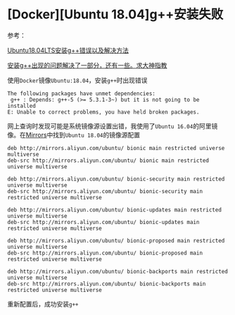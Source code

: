 
# [Docker][Ubuntu 18.04]g++安装失败

参考：

[Ubuntu18.04LTS安装g++错误以及解决方法](http://blog.sina.com.cn/s/blog_64bb0c990102yv3a.html)

[安装g++出现的问题解决了一部分，还有一些。求大神指教](https://forum.ubuntu.org.cn/viewtopic.php?t=465488)

使用`Docker`镜像`Ubuntu:18.04`，安装`g++`时出现错误

```
The following packages have unmet dependencies:
 g++ : Depends: g++-5 (>= 5.3.1-3~) but it is not going to be installed
E: Unable to correct problems, you have held broken packages.
```

网上查询时发现可能是系统镜像源设置出错，我使用了`Ubuntu 16.04`的阿里镜像。在[Mirrors](https://opsx.alibaba.com/mirror)中找到`Ubuntu 18.04`的镜像源配置

```
deb http://mirrors.aliyun.com/ubuntu/ bionic main restricted universe multiverse
deb-src http://mirrors.aliyun.com/ubuntu/ bionic main restricted universe multiverse

deb http://mirrors.aliyun.com/ubuntu/ bionic-security main restricted universe multiverse
deb-src http://mirrors.aliyun.com/ubuntu/ bionic-security main restricted universe multiverse

deb http://mirrors.aliyun.com/ubuntu/ bionic-updates main restricted universe multiverse
deb-src http://mirrors.aliyun.com/ubuntu/ bionic-updates main restricted universe multiverse

deb http://mirrors.aliyun.com/ubuntu/ bionic-proposed main restricted universe multiverse
deb-src http://mirrors.aliyun.com/ubuntu/ bionic-proposed main restricted universe multiverse

deb http://mirrors.aliyun.com/ubuntu/ bionic-backports main restricted universe multiverse
deb-src http://mirrors.aliyun.com/ubuntu/ bionic-backports main restricted universe multiverse
```

重新配置后，成功安装`g++`